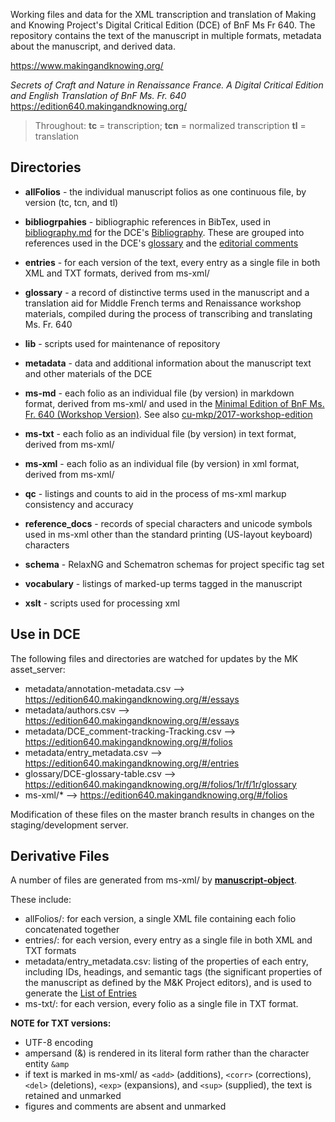 

Working files and data for the XML transcription and translation of Making and Knowing Project's Digital Critical Edition (DCE) of BnF Ms Fr 640. The repository contains the text of the manuscript in multiple formats, metadata about the manuscript, and derived data.

https://www.makingandknowing.org/

_Secrets of Craft and Nature in Renaissance France. A Digital Critical Edition and English Translation of BnF Ms. Fr. 640_
https://edition640.makingandknowing.org/


> Throughout: **tc** = transcription; **tcn** = normalized transcription **tl** = translation


## Directories

- **allFolios** - the individual manuscript folios as one continuous file, by version (tc, tcn, and tl)

- **bibliogrpahies** - bibliographic references in BibTex, used in [bibliography.md](https://github.com/cu-mkp/edition-webpages/blob/master/docs/resources/bibliography.md) for the DCE's [Bibliography](https://edition640.makingandknowing.org/#/content/resources/bibliography). These are grouped into references used in the DCE's [glossary](https://github.com/cu-mkp/m-k-manuscript-data/blob/master/glossary/DCE-glossary-table.csv) and the [editorial comments](https://github.com/cu-mkp/m-k-manuscript-data/blob/master/metadata/DCE_comment-tracking-Tracking.csv)

- **entries** - for each version of the text, every entry as a single file in both XML and TXT formats, derived from ms-xml/

- **glossary** - a record of distinctive terms used in the manuscript and a translation aid for Middle French terms and Renaissance workshop materials, compiled during the process of transcribing and translating Ms. Fr. 640

- **lib** - scripts used for maintenance of repository

- **metadata** - data and additional information about the manuscript text and other materials of the DCE

- **ms-md** - each folio as an individual file (by version) in markdown format, derived from ms-xml/ and used in the [Minimal Edition of BnF Ms. Fr. 640 (Workshop Version)](https://cu-mkp.github.io/2017-workshop-edition/). See also [cu-mkp/2017-workshop-edition](https://github.com/cu-mkp/2017-workshop-edition)

- **ms-txt** - each folio as an individual file (by version) in text format, derived from ms-xml/

- **ms-xml** - each folio as an individual file (by version) in xml format, derived from ms-xml/

- **qc** - listings and counts to aid in the process of ms-xml markup consistency and accuracy

- **reference_docs** - records of special characters and unicode symbols used in ms-xml other than the standard printing (US-layout keyboard) characters

- **schema** - RelaxNG and Schematron schemas for project specific tag set

- **vocabulary** - listings of marked-up terms tagged in the manuscript 

- **xslt** - scripts used for processing xml
  
## Use in DCE

The following files and directories are watched for updates by the MK asset_server:

- metadata/annotation-metadata.csv --> https://edition640.makingandknowing.org/#/essays
- metadata/authors.csv --> https://edition640.makingandknowing.org/#/essays
- metadata/DCE_comment-tracking-Tracking.csv --> https://edition640.makingandknowing.org/#/folios
- metadata/entry_metadata.csv --> https://edition640.makingandknowing.org/#/entries
- glossary/DCE-glossary-table.csv --> https://edition640.makingandknowing.org/#/folios/1r/f/1r/glossary
- ms-xml/* --> https://edition640.makingandknowing.org/#/folios

Modification of these files on the master branch results in changes on the staging/development server.


## Derivative Files

A number of files are generated from ms-xml/ by **[manuscript-object](https://github.com/cu-mkp/manuscript-object)**. 

These include:
- allFolios/: for each version, a single XML file containing each folio concatenated together
- entries/: for each version, every entry as a single file in both XML and TXT formats
- metadata/entry_metadata.csv: listing of the properties of each entry, including IDs, headings, and semantic tags (the significant properties of the manuscript as defined by the M&K Project editors), and is used to generate the [List of Entries](https://edition640.makingandknowing.org/#/entries)
- ms-txt/: for each version, every folio as a single file in TXT format. 


**NOTE for TXT versions:** 
- UTF-8 encoding
- ampersand (&) is rendered in its literal form rather than the character entity `&amp`
- if text is marked in ms-xml/ as `<add>` (additions), `<corr>` (corrections), `<del>` (deletions), `<exp>` (expansions), and `<sup>` (supplied), the text is retained and unmarked
- figures and comments are absent and unmarked


